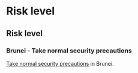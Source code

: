 # Risk level

## Risk level

### Brunei - Take normal security precautions

[Take normal security precautions](#levels "Risk Levels") in Brunei.